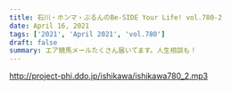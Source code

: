```yaml
---
title: 石川・ホンマ・ぶるんのBe-SIDE Your Life! vol.780-2
date: April 16, 2021
tags: ['2021', 'April 2021', 'vol.780']
draft: false
summary: エア競馬メールたくさん届いてます。人生相談も！
---
```


http://project-phi.ddo.jp/ishikawa/ishikawa780_2.mp3